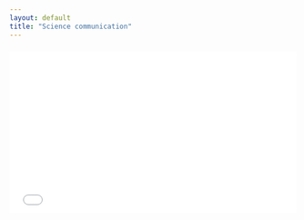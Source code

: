 ```yaml
---
layout: default
title: "Science communication"
---
```


<div style="position: relative; margin: 1.5em 0; padding-bottom: 56.25%;">
  <iframe style="position: absolute;" src="{{https://youtu.be/Bv1kkVsz5CM}}" width="100%" height="100%" frameborder="0" allowfullscreen></iframe>
</div>

